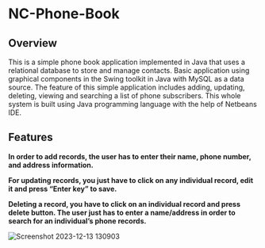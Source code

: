 # NC-Phone-Book

## Overview
This is a simple phone book application implemented in Java that uses a relational database to store and manage contacts. Basic application using graphical components in the Swing toolkit in Java with MySQL as a data source. The feature of this simple application includes adding, updating, deleting, viewing and searching a list of phone subscribers. This whole system is built using Java programming language with the help of Netbeans IDE.

## Features
**In order to add records, the user has to enter their name, phone number, and address information.**

**For updating records, you just have to click on any individual record, edit it and press “Enter key” to save.**

**Deleting a record, you have to click on an individual record and press delete button. The user just has to enter a name/address in order to search for an individual’s phone records.** 

![Screenshot 2023-12-13 130903](https://github.com/nimfadelgado/NC-Phone-Book/assets/119932703/d8a30b89-c925-48c4-9b16-260f03a69650)
